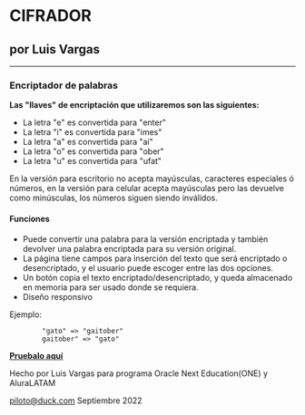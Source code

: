 # CIFRADOR
## por Luis Vargas
---
### Encriptador de palabras

**Las "llaves" de encriptación que utilizaremos son las siguientes:**

- La letra "e" es convertida para "enter"
- La letra "i" es convertida para "imes"
- La letra "a" es convertida para "ai"
- La letra "o" es convertida para "ober"
- La letra "u" es convertida para "ufat"

En la versión para escritorio no acepta mayúsculas, caracteres especiales ó números, en la versión para celular acepta mayúsculas pero las devuelve como minúsculas, los números siguen siendo inválidos.

#### Funciones

- Puede convertir una palabra para la versión encriptada y también devolver una palabra encriptada para su versión original.
- La página tiene campos para inserción del texto que será encriptado o desencriptado, y el usuario puede escoger entre las dos opciones.
- Un botón copia el texto encriptado/desencriptado, y queda almacenado en memoria para ser usado donde se requiera.
- Diseño responsivo

Ejemplo:
~~~
        "gato" => "gaitober"
        gaitober" => "gato"
~~~

**[Pruebalo aquí](https://vargas-luis.github.io/cifrador/)**

Hecho por Luis Vargas para programa Oracle Next Education(ONE) y AluraLATAM

<piloto@duck.com>
Septiembre 2022